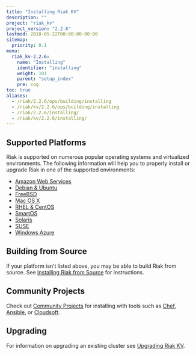 ```yaml
---
title: "Installing Riak KV"
description: ""
project: "riak_kv"
project_version: "2.2.6"
lastmod: 2018-05-22T00:00:00-00:00
sitemap:
  priority: 0.1
menu:
  riak_kv-2.2.6:
    name: "Installing"
    identifier: "installing"
    weight: 101
    parent: "setup_index"
    pre: cog
toc: true
aliases:
  - /riak/2.2.6/ops/building/installing
  - /riak/kv/2.2.6/ops/building/installing
  - /riak/2.2.6/installing/
  - /riak/kv/2.2.6/installing/
---
```


[install aws]: {{<baseurl>}}riak/kv/2.2.6/setup/installing/amazon-web-services
[install debian & ubuntu]: {{<baseurl>}}riak/kv/2.2.6/setup/installing/debian-ubuntu
[install freebsd]: {{<baseurl>}}riak/kv/2.2.6/setup/installing/freebsd
[install mac osx]: {{<baseurl>}}riak/kv/2.2.6/setup/installing/mac-osx
[install rhel & centos]: {{<baseurl>}}riak/kv/2.2.6/setup/installing/rhel-centos
[install smartos]: {{<baseurl>}}riak/kv/2.2.6/setup/installing/smartos
[install solaris]: {{<baseurl>}}riak/kv/2.2.6/setup/installing/solaris
[install suse]: {{<baseurl>}}riak/kv/2.2.6/setup/installing/suse
[install windows azure]: {{<baseurl>}}riak/kv/2.2.6/setup/installing/windows-azure
[install source index]: {{<baseurl>}}riak/kv/2.2.6/setup/installing/source
[community projects]: {{<baseurl>}}community/projects
[upgrade index]: {{<baseurl>}}riak/kv/2.2.6/setup/upgrading

## Supported Platforms

Riak is supported on numerous popular operating systems and virtualized
environments. The following information will help you to
properly install or upgrade Riak in one of the supported environments:

  * [Amazon Web Services][install aws]
  * [Debian & Ubuntu][install debian & ubuntu]
  * [FreeBSD][install freebsd]
  * [Mac OS X][install mac osx]
  * [RHEL & CentOS][install rhel & centos]
  * [SmartOS][install smartos]
  * [Solaris][install solaris]
  * [SUSE][install suse]
  * [Windows Azure][install windows azure]

## Building from Source

If your platform isn’t listed above, you may be able to build Riak from source. See [Installing Riak from Source][install source index] for instructions.

## Community Projects

Check out [Community Projects][community projects] for installing with tools such as [Chef](https://www.chef.io/chef/), [Ansible](http://www.ansible.com/), or [Cloudsoft](http://www.cloudsoftcorp.com/).

## Upgrading

For information on upgrading an existing cluster see [Upgrading Riak KV][upgrade index].
